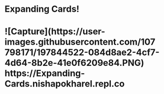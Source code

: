 <h1>Expanding Cards!<h1>
![Capture](https://user-images.githubusercontent.com/107798171/197844522-084d8ae2-4cf7-4d64-8b2e-41e0f6209e84.PNG)
https://Expanding-Cards.nishapokharel.repl.co
